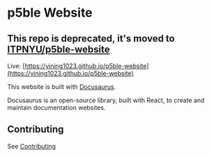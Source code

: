 # p5ble Website

## This repo is deprecated, it's moved to [ITPNYU/p5ble-website](https://github.com/ITPNYU/p5ble-website)

Live: [https://yining1023.github.io/p5ble-website](https://yining1023.github.io/p5ble-website)

This website is built with [Docusaurus](https://docusaurus.io/).

Docusaurus is an open-source library, built with React, to create and maintain documentation websites.

## Contributing

See [Contributing](CONTRIBUTING.md)
